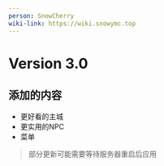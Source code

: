 ```yaml
---
person: SnowCherry
wiki-link: https://wiki.snowymc.top
---
```


# Version 3.0
## 添加的内容
* 更好看的主城
* 更实用的NPC
* 菜单


> 部分更新可能需要等待服务器重启后应用

